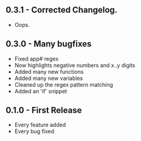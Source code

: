 ## 0.3.1 - Corrected Changelog.
* Oops.

## 0.3.0 - Many bugfixes
* Fixed app# regex
* Now highlights negative numbers and x..y digits
* Added many new functions
* Added many new variables
* Cleaned up the regex pattern matching
* Added an 'if' snippet

## 0.1.0 - First Release
* Every feature added
* Every bug fixed
